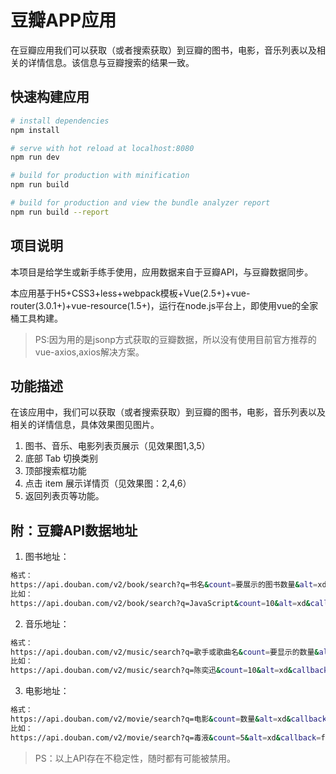 # 豆瓣APP应用

在豆瓣应用我们可以获取（或者搜索获取）到豆瓣的图书，电影，音乐列表以及相关的详情信息。该信息与豆瓣搜索的结果一致。

## 快速构建应用

``` bash
# install dependencies
npm install

# serve with hot reload at localhost:8080
npm run dev

# build for production with minification
npm run build

# build for production and view the bundle analyzer report
npm run build --report
```


## 项目说明

本项目是给学生或新手练手使用，应用数据来自于豆瓣API，与豆瓣数据同步。

本应用基于H5+CSS3+less+webpack模板+Vue(2.5+)+vue-router(3.0.1+)+vue-resource(1.5+)，运行在node.js平台上，即使用vue的全家桶工具构建。

> PS:因为用的是jsonp方式获取的豆瓣数据，所以没有使用目前官方推荐的vue-axios,axios解决方案。


## 功能描述

在该应用中，我们可以获取（或者搜索获取）到豆瓣的图书，电影，音乐列表以及相关的详情信息，具体效果图见图片。

1. 图书、音乐、电影列表页展示（见效果图1,3,5）
2. 底部 Tab 切换类别
3. 顶部搜索框功能
4. 点击 item 展示详情页（见效果图：2,4,6）
5. 返回列表页等功能。

## 附：豆瓣API数据地址

1. 图书地址：
``` bash
格式：
https://api.douban.com/v2/book/search?q=书名&count=要展示的图书数量&alt=xd&callback=回调函数名
比如：
https://api.douban.com/v2/book/search?q=JavaScript&count=10&alt=xd&callback=fun
```
2. 音乐地址：
``` bash
格式：
https://api.douban.com/v2/music/search?q=歌手或歌曲名&count=要显示的数量&alt=xd&callback=回调函数名
比如：
https://api.douban.com/v2/music/search?q=陈奕迅&count=10&alt=xd&callback=fun
```

3. 电影地址：
``` bash
格式：
https://api.douban.com/v2/movie/search?q=电影&count=数量&alt=xd&callback=回调函数名
比如：
https://api.douban.com/v2/movie/search?q=毒液&count=5&alt=xd&callback=fun
```

> PS：以上API存在不稳定性，随时都有可能被禁用。


